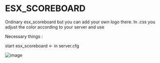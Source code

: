 # ESX_SCOREBOARD


Ordinary esx_scoreboard but you can add your own logo there. In .css you adjust the color according to your server and use


Necessary things :

start esx_scoreboard <- in server.cfg

![image](https://user-images.githubusercontent.com/85888707/121913710-eb515680-cd31-11eb-9dbf-5b862097a6b8.png)
